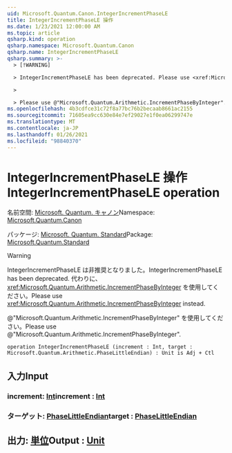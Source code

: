 ```yaml
---
uid: Microsoft.Quantum.Canon.IntegerIncrementPhaseLE
title: IntegerIncrementPhaseLE 操作
ms.date: 1/23/2021 12:00:00 AM
ms.topic: article
qsharp.kind: operation
qsharp.namespace: Microsoft.Quantum.Canon
qsharp.name: IntegerIncrementPhaseLE
qsharp.summary: >-
  > [!WARNING]

  > IntegerIncrementPhaseLE has been deprecated. Please use <xref:Microsoft.Quantum.Arithmetic.IncrementPhaseByInteger> instead.

  >

  > Please use @"Microsoft.Quantum.Arithmetic.IncrementPhaseByInteger".
ms.openlocfilehash: 4b3cdfce31c72f8a77bc76b2becaab8661ac2155
ms.sourcegitcommit: 71605ea9cc630e84e7ef29027e1f0ea06299747e
ms.translationtype: MT
ms.contentlocale: ja-JP
ms.lasthandoff: 01/26/2021
ms.locfileid: "98840370"
---
```

# <a name="integerincrementphasele-operation"></a><span data-ttu-id="47581-102">IntegerIncrementPhaseLE 操作</span><span class="sxs-lookup"><span data-stu-id="47581-102">IntegerIncrementPhaseLE operation</span></span>

<span data-ttu-id="47581-103">名前空間: [Microsoft. Quantum. キャノン](xref:Microsoft.Quantum.Canon)</span><span class="sxs-lookup"><span data-stu-id="47581-103">Namespace: [Microsoft.Quantum.Canon](xref:Microsoft.Quantum.Canon)</span></span>

<span data-ttu-id="47581-104">パッケージ: [Microsoft. Quantum. Standard](https://nuget.org/packages/Microsoft.Quantum.Standard)</span><span class="sxs-lookup"><span data-stu-id="47581-104">Package: [Microsoft.Quantum.Standard](https://nuget.org/packages/Microsoft.Quantum.Standard)</span></span>


> [!WARNING]
> <span data-ttu-id="47581-105">IntegerIncrementPhaseLE は非推奨となりました。</span><span class="sxs-lookup"><span data-stu-id="47581-105">IntegerIncrementPhaseLE has been deprecated.</span></span> <span data-ttu-id="47581-106">代わりに、<xref:Microsoft.Quantum.Arithmetic.IncrementPhaseByInteger> を使用してください。</span><span class="sxs-lookup"><span data-stu-id="47581-106">Please use <xref:Microsoft.Quantum.Arithmetic.IncrementPhaseByInteger> instead.</span></span>
>
> <span data-ttu-id="47581-107">@"Microsoft.Quantum.Arithmetic.IncrementPhaseByInteger" を使用してください。</span><span class="sxs-lookup"><span data-stu-id="47581-107">Please use @"Microsoft.Quantum.Arithmetic.IncrementPhaseByInteger".</span></span>



```qsharp
operation IntegerIncrementPhaseLE (increment : Int, target : Microsoft.Quantum.Arithmetic.PhaseLittleEndian) : Unit is Adj + Ctl
```


## <a name="input"></a><span data-ttu-id="47581-108">入力</span><span class="sxs-lookup"><span data-stu-id="47581-108">Input</span></span>

### <a name="increment--int"></a><span data-ttu-id="47581-109">increment: [Int](xref:microsoft.quantum.lang-ref.int)</span><span class="sxs-lookup"><span data-stu-id="47581-109">increment : [Int](xref:microsoft.quantum.lang-ref.int)</span></span>




### <a name="target--phaselittleendian"></a><span data-ttu-id="47581-110">ターゲット: [PhaseLittleEndian](xref:Microsoft.Quantum.Arithmetic.PhaseLittleEndian)</span><span class="sxs-lookup"><span data-stu-id="47581-110">target : [PhaseLittleEndian](xref:Microsoft.Quantum.Arithmetic.PhaseLittleEndian)</span></span>





## <a name="output--unit"></a><span data-ttu-id="47581-111">出力: [単位](xref:microsoft.quantum.lang-ref.unit)</span><span class="sxs-lookup"><span data-stu-id="47581-111">Output : [Unit](xref:microsoft.quantum.lang-ref.unit)</span></span>

